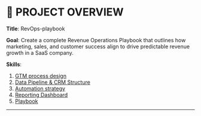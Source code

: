 # 🚀 PROJECT OVERVIEW

**Title**: RevOps-playbook

**Goal**: Create a complete Revenue Operations Playbook that outlines how marketing, sales, and customer success align to drive predictable revenue growth in a SaaS company.

**Skills**:
1. [GTM process design](https://github.com/user-attachments/files/22724358/Go-To-Market.GTM.Strategy.pdf)
2. [Data Pipeline & CRM Structure](https://github.com/user-attachments/files/22724367/Data.Pipeline.CRM.Structure.pdf)
3. [Automation strategy](https://github.com/user-attachments/files/22724376/Automation.Workflows.pdf)
4. [Reporting Dashboard](https://github.com/user-attachments/files/22724390/Reporting.Dashboard.pdf)
5. [Playbook](https://github.com/user-attachments/files/22724394/Revenue.Operations.Playbook.Structure.pdf)

---




